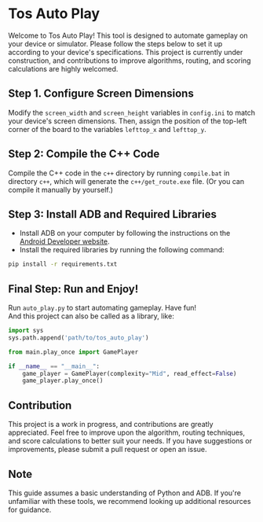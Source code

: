 # Tos Auto Play
Welcome to Tos Auto Play! This tool is designed to automate gameplay on your device or simulator. Please follow the steps below to set it up according to your device's specifications. This project is currently under construction, and contributions to improve algorithms, routing, and scoring calculations are highly welcomed.

## Step 1. Configure Screen Dimensions
Modify the `screen_width` and `screen_height` variables in `config.ini` to match your device's screen dimensions.
Then, assign the position of the top-left corner of the board to the variables `lefttop_x` and `lefttop_y`.

## Step 2: Compile the C++ Code
Compile the C++ code in the `c++` directory by running `compile.bat` in directory `c++`, which will generate the `c++/get_route.exe` file. (Or you can compile it manually by yourself.)

## Step 3: Install ADB and Required Libraries
* Install ADB on your computer by following the instructions on the [Android Developer website](https://developer.android.com/studio/command-line/adb).
* Install the required libraries by running the following command:
```bash
pip install -r requirements.txt
```

## Final Step: Run and Enjoy!
Run `auto_play.py` to start automating gameplay. Have fun!\
And this project can also be called as a library, like:
```python
import sys
sys.path.append('path/to/tos_auto_play')

from main.play_once import GamePlayer

if __name__ == "__main__":
    game_player = GamePlayer(complexity="Mid", read_effect=False)
    game_player.play_once()
```

## Contribution
This project is a work in progress, and contributions are greatly appreciated. Feel free to improve upon the algorithm, routing techniques, and score calculations to better suit your needs. If you have suggestions or improvements, please submit a pull request or open an issue.

## Note
This guide assumes a basic understanding of Python and ADB. If you're unfamiliar with these tools, we recommend looking up additional resources for guidance.